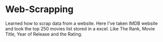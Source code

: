 # Web-Scrapping
Learned how to scrap data from a website. Here I've taken IMDB website and took the top 250 movies list stored in a excel. Like The Rank, Movie Title, Year of Release and the Rating.
